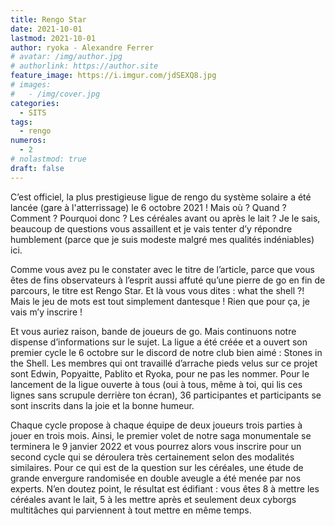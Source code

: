 ```yaml
---
title: Rengo Star
date: 2021-10-01
lastmod: 2021-10-01
author: ryoka - Alexandre Ferrer
# avatar: /img/author.jpg
# authorlink: https://author.site
feature_image: https://i.imgur.com/jdSEXQ8.jpg
# images:
#   - /img/cover.jpg
categories:
  - SITS
tags:
  - rengo
numeros: 
  - 2
# nolastmod: true
draft: false
---
```


C’est officiel, la plus prestigieuse ligue de rengo du système solaire a été lancée (gare à l'atterrissage) le 6 octobre 2021 ! Mais où ? Quand ? Comment ? Pourquoi donc ? Les céréales avant ou après le lait ? Je le sais, beaucoup de questions vous assaillent et je vais tenter d’y répondre humblement (parce que je suis modeste malgré mes qualités indéniables) ici. 

<!--more-->

Comme vous avez pu le constater avec le titre de l’article, parce que vous êtes de fins observateurs à l’esprit aussi affuté qu’une pierre de go en fin de parcours, le titre est Rengo Star. Et là vous vous dites : what the shell ?! Mais le jeu de mots est tout simplement dantesque ! Rien que pour ça, je vais m’y inscrire ! 

Et vous auriez raison, bande de joueurs de go. Mais continuons notre dispense d’informations sur le sujet. La ligue a été créée et a ouvert son premier cycle le 6 octobre sur le discord de notre club bien aimé : Stones in the Shell. Les membres qui ont travaillé d’arrache pieds velus sur ce projet sont Edwin, Popyaitte, Pablito et Ryoka, pour ne pas les nommer. Pour le lancement de la ligue ouverte à tous (oui à tous, même à toi, qui lis ces lignes sans scrupule derrière ton écran), 36 participantes et participants se sont inscrits dans la joie et la bonne humeur.

Chaque cycle propose à chaque équipe de deux joueurs trois parties à jouer en trois mois. Ainsi, le premier volet de notre saga monumentale se terminera le 9 janvier 2022 et vous pourrez alors vous inscrire pour un second cycle qui se déroulera très certainement selon des modalités similaires. 
Pour ce qui est de la question sur les céréales, une étude de grande envergure randomisée en double aveugle a été menée par nos experts. N’en doutez point, le résultat est édifiant : vous êtes 8 à mettre les céréales avant le lait, 5 à les mettre après et seulement deux cyborgs multitâches qui parviennent à tout mettre en même temps.
